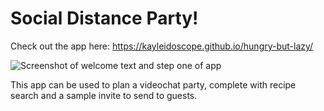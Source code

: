 # Social Distance Party!

Check out the app here: https://kayleidoscope.github.io/hungry-but-lazy/

![Screenshot of welcome text and step one of app](images/for_readme/welcome-step-one)

This app can be used to plan a videochat party, complete with recipe search and a sample invite to send to guests.

